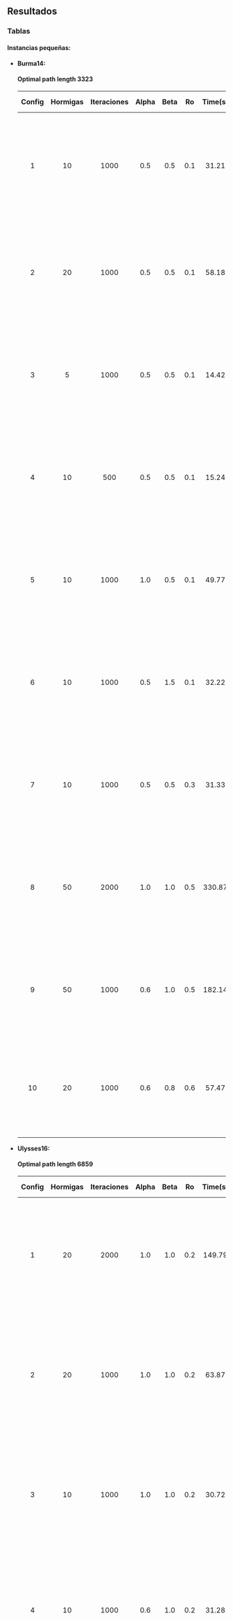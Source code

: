 ## Resultados
### Tablas
#### Instancias pequeñas:
- **Burma14:** 
  
  #### Optimal path length 3323
  
    Config|Hormigas|Iteraciones|Alpha |Beta | Ro  |Time(s)| Path        |Path Length | Gap (%)
    :----:|:------:|:---------:|:----:|:---:|:---:|:-----:|:-----------:|:----------:|:---:
    1     |10      | 1000      |0.5   |0.5  |0.1  |31.21  | [2, 13, 3, 4, 5, 11, 6, 12, 9, 8, 10, 0, 7, 1, 2]     | 3516   | 5.81
    2     |20      | 1000      |0.5   |0.5  |0.1  |58.18  | [3, 4, 11, 5, 6, 13, 12, 8, 10, 9, 0, 7, 1, 2, 3]     | 3644   | 9.66
    3     |5       | 1000      |0.5   |0.5  |0.1  |14.42  | [3, 4, 5, 11, 6, 1, 7, 0, 9, 8, 10, 12, 13, 2, 3]     | 3600   | 8.33
    4     |10      | 500       |0.5   |0.5  |0.1  |15.24  | [5, 11, 6, 7, 0, 10, 8, 9, 1, 12, 13, 2, 3, 4, 5]     | 3651   | 9.87
    5     |10      | 1000      |1.0   |0.5  |0.1  |49.77  | [7, 9, 8, 10, 12, 6, 11, 5, 4, 3, 2, 13, 1, 0, 7]     | 3336   | 0.39
    6     |10      | 1000      |0.5   |1.5  |0.1  |32.22  | [5, 11, 6, 12, 10, 8, 9, 7, 0, 1, 13, 2, 3, 4, 5]     | 3336   | 0.39
    7     |10      | 1000      |0.5   |0.5  |0.3  |31.33  | [10, 8, 7, 0, 1, 2, 13, 3, 4, 11, 5, 6, 12, 9, 10]    | 3534   | 6.35
    8     |50      | 2000      |1.0   |1.0  |0.5  |330.87 | [3, 4, 5, 11, 6, 12, 7, 10, 8, 9, 0, 1, 13, 2, 3]     | 3323   | 0
    9     |50      | 1000      |0.6   |1.0  |0.5  |182.14 | [12, 6, 11, 5, 4, 3, 2, 13, 1, 0, 9, 8, 10, 7, 12]    | 3323   | 0
    10    |20      | 1000      |0.6   |0.8  |0.6  |57.47  | [12, 6, 5, 11, 4, 3, 2, 13, 1, 0, 7, 9, 8, 10, 12]    | 3359   | 1.08

- **Ulysses16:**

  #### Optimal path length 6859

    Config|Hormigas|Iteraciones|Alpha |Beta  | Ro  |Time(s)| Path        |Path Length | Gap (%)
    :----:|:------:|:---------:|:----:|:---:|:---:|:------:|:-----------:|:----------:|:---:
    1     |20      | 2000      |1.0   |1.0  |0.2  |149.79  | [0, 7, 3, 1, 2, 15, 9, 8, 10, 4, 14, 5, 6, 11, 12, 13, 0]  |6859  |0
    2     |20      | 1000      |1.0   |1.0  |0.2  |63.87   | [9, 8, 10, 4, 14, 5, 6, 11, 12, 13, 0, 7, 3, 1, 2, 15, 9]  |6859  |0 
    3     |10      | 1000      |1.0   |1.0  |0.2  |30.72   | [11, 13, 12, 0, 7, 3, 1, 2, 15, 9, 8, 10, 4, 14, 5, 6, 11] |6865  |0.09 
    4     |10      | 1000      |0.6   |1.0  |0.2  |31.28   | [14, 5, 6, 11, 13, 12, 15, 0, 7, 3, 1, 2, 9, 8, 10, 4, 14] |6909  |0.73 
    5     |10      | 1000      |1.0   |0.6  |0.2  |33.16   | [0, 7, 3, 1, 2, 15, 11, 6, 5, 9, 8, 10, 4, 14, 13, 12, 0]  |6875  |0.23 
    6     |10      | 1000      |1.0   |0.6  |0.5  |31.04   | [0, 7, 3, 1, 2, 15, 11, 6, 5, 9, 8, 10, 4, 14, 13, 12, 0]  |6875  |0.23
    7     |20      | 1000      |0.6   |0.6  |0.1  |67.02   | [8, 9, 15, 0, 7, 3, 1, 2, 6, 5, 12, 11, 13, 14, 4, 10, 8]  |7209  |5.10 
    8     |20      | 1000      |0.6   |1.0  |0.1  |65.00   | [4, 14, 5, 6, 11, 13, 12, 0, 7, 3, 1, 2, 15, 9, 8, 10, 4]  |6865  |0.09 
    9     |20      | 1000      |0.6   |1.5  |0.1  |70.31   | [4, 14, 5, 6, 11, 13, 12, 15, 0, 7, 3, 1, 2, 9, 8, 10, 4]  |6909  |0.73 
    10    |20      | 500       |1.0   |1.0  |0.2  |32.34   | [2, 1, 3, 7, 0, 13, 12, 11, 6, 5, 14, 4, 10, 8, 9, 15, 2]  |6859  |0 
  
- **Ulysses22:**

  #### Optimal path length 7013

    Config|Hormigas|Iteraciones|Alpha |Beta  | Ro  |Time(s)| Path        |Path Length | Gap (%)
    :----:|:------:|:---------:|:----:|:---:|:---:|:------:|:-----------:|:---------:|:---:
    1     |20      | 2000      |1.0   |1.0  |0.2  |197.20  | [0, 7, 13, 12, 11, 6, 5, 14, 4, 10, 8, 9, 18, 20, 19, 15, 2, 1, 16, 3, 17, 21, 0]     |7063       |0.71
    2     |30      | 2000      |1.0   |1.0  |0.2  |284.98  | [3, 17, 21, 16, 1, 2, 20, 19, 18, 9, 8, 10, 4, 14, 5, 6, 11, 12, 13, 15, 0, 7, 3]   |7112       |1.41
    3     |20      | 2000      |0.6   |1.5  |0.4  |202.44  | [8, 9, 18, 20, 19, 2, 1, 16, 21, 17, 3, 7, 0, 15, 13, 12, 11, 6, 5, 14, 4, 10, 8]      |7129       |1.65
    4     |50      | 1000      |1.0   |1.5  |0.4  |233.67  | [3, 17, 21, 16, 1, 2, 15, 20, 19, 18, 9, 8, 10, 4, 14, 5, 6, 11, 12, 13, 7, 0, 3]   |7077       |0.91
    5     |50      | 1000      |1.0   |1.0  |0.2  |255.31  | [5, 6, 11, 12, 13, 15, 0, 7, 3, 17, 21, 16, 1, 2, 20, 19, 18, 9, 8, 10, 4, 14, 5]      |7112       |1.41
    6     |50      | 1000      |0.6   |1.0  |0.2  |232.61  | [14, 5, 6, 12, 13, 11, 2, 1, 16, 21, 3, 17, 7, 0, 15, 20, 19, 18, 9, 8, 10, 4, 14]     |7174       |2.29
    7     |20      | 2000      |1.0   |1.0  |0.2  |        |             |           |
    8     |20      | 2000      |1.0   |1.0  |0.2  |        |             |           |
    9     |20      | 2000      |1.0   |1.0  |0.2  |        |             |           |
    10    |20      | 2000      |1.0   |1.0  |0.2  |        |             |           |

### Gráficas
- **Gráfica 1:** Descripción breve de la gráfica.
- **Gráfica 2:** Descripción breve de la gráfica.

### Concluciones
